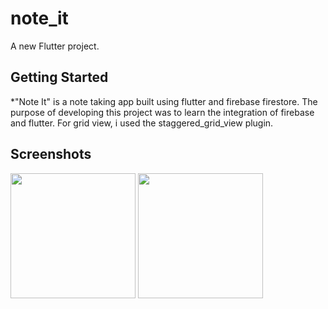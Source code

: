 # note_it

A new Flutter project.

## Getting Started

*"Note It" is a note taking app built using flutter and firebase firestore. The purpose of developing this project was to learn the
integration of firebase and flutter. For grid view, i used the staggered_grid_view plugin.

## Screenshots

<img src="https://user-images.githubusercontent.com/65536492/166981403-aac0b270-9df8-4cb0-959d-8a7b2079acec.png" width="200">
<img src="https://user-images.githubusercontent.com/65536492/166981418-5f0cc7fd-7288-44c4-9019-7a4bcae2528a.png" width="200">



